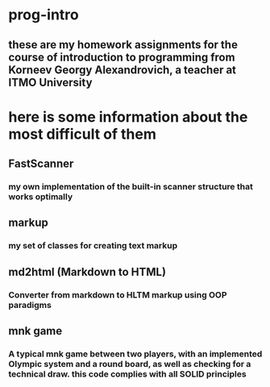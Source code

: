 # prog-intro 
## these are my homework assignments for the course of introduction to programming from Korneev Georgy Alexandrovich, a teacher at ITMO University
# here is some information about the most difficult of them
## FastScanner 
### my own implementation of the built-in scanner structure that works optimally
## markup
### my set of classes for creating text markup
## md2html (Markdown to HTML)
### Converter from markdown to HLTM markup using OOP paradigms
## mnk game
### A typical mnk game between two players, with an implemented Olympic system and a round board, as well as checking for a technical draw. this code complies with all SOLID principles

